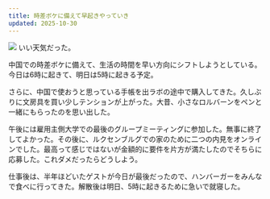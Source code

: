 ```yaml
---
title: 時差ボケに備えて早起きやっていき
updated: 2025-10-30
---
```

![](https://i.imgur.com/6euvfJq.jpeg)
いい天気だった。

中国での時差ボケに備えて、生活の時間を早い方向にシフトしようとしている。今日は6時に起きて、明日は5時に起きる予定。

さらに、中国で使おうと思っている手帳を出ラボの途中で購入してきた。久しぶりに文房具を買い少しテンションが上がった。大昔、小さなロルバーンをペンと一緒にもらったのを思い出した。

午後には雇用主側大学での最後のグループミーティングに参加した。無事に終了してよかった。その後に、ルクセンブルグでの家のために二つの内見をオンラインでした。最高って感じではないが金額的に要件を片方が満たしたのでそちらに応募した。これダメだったらどうしよう。

仕事後は、半年ほどいたゲストが今日が最後だったので、ハンバーガーをみんなで食べに行ってきた。解散後は明日、5時に起きるために急いで就寝した。